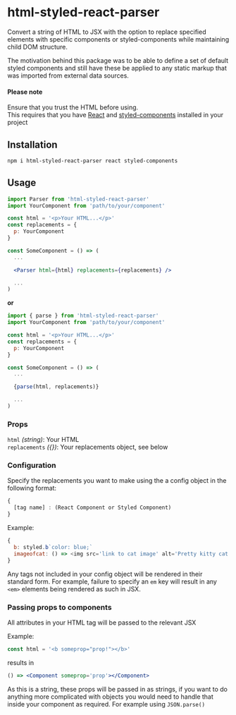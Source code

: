 # html-styled-react-parser

Convert a string of HTML to JSX with the option to replace specified elements with specific components or styled-components while maintaining child DOM structure.

The motivation behind this package was to be able to define a set of default styled components and still have these be applied to any static markup that was imported from external data sources.

#### Please note

Ensure that you trust the HTML before using.<br>
This requires that you have [React](https://reactjs.org/) and [styled-components](https://styled-components.com/) installed in your project

## Installation

```bash
npm i html-styled-react-parser react styled-components

```

## Usage 

```jsx
import Parser from 'html-styled-react-parser'
import YourComponent from 'path/to/your/component'

const html = '<p>Your HTML...</p>'
const replacements = {
  p: YourComponent
}

const SomeComponent = () => (
  ...

  <Parser html={html} replacements={replacements} />

  ...
)
```

**or**

```jsx
import { parse } from 'html-styled-react-parser'
import YourComponent from 'path/to/your/component'

const html = '<p>Your HTML...</p>'
const replacements = {
  p: YourComponent
}

const SomeComponent = () => (
  ...

  {parse(html, replacements)}

  ...
)
```

### Props

`html` _*(string)*_: Your HTML<br>
`replacements` _*({})*_: Your replacements object, see below

### Configuration

Specify the replacements you want to make using the a config object in the following format:

```js
{
  [tag name] : (React Component or Styled Component)
}
```

Example:
```js
{
  b: styled.b`color: blue;`
  imageofcat: () => <img src='link to cat image' alt='Pretty kitty cat'>
}
```

Any tags not included in your config object will be rendered in their standard form. For example, failure to specify an `em` key will result in any `<em>` elements being rendered as such in JSX.

### Passing props to components

All attributes in your HTML tag will be passed to the relevant JSX

Example:
```jsx
const html = '<b someprop="prop!"></b>'
``` 
results in
```jsx
() => <Component someprop='prop'></Component>
```

As this is a string, these props will be passed in as strings, if you want to do anything more complicated with objects you would need to handle that inside your component as required. For example using `JSON.parse()`
